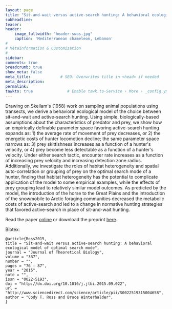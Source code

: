 ```yaml
---
layout: page
title: "Sit-and-wait versus active-search hunting: A behavioral ecological model of optimal search mode"
subheadline: 
teaser: 
header:
    image_fullwidth: "header-swas.jpg"
    caption: 'Mediterranean chameleon, Lebanon'
#
# Metainformation & Customization
#
sidebar: 
comments: true
breadcrumb: true
show_meta: false
meta_title:             # SEO: Overwrites title in <head> if needed
meta_description:
permalink:
tawkto: true               # Enable tawk.to-Service › More › _config.yml
---
```

 
Drawing on Skellam's (1958) work on sampling animal populations using transects, we derive a behavioral ecological model of the choice between sit-and-wait and active-search hunting. Using simple, biologically-based assumptions about the characteristics of predator and prey, we show how an empirically definable parameter space favoring active-search hunting expands as: 1) the average rate of movement of prey decreases, or 2) the energetic costs of hunter locomotion decline; the same parameter space narrows as: 3) prey skittishness increases as a function of a hunter's velocity, or 4) prey become less detectable as a function of a hunter's velocity. Under either search tactic, encounter rate increases as a function of increasing prey velocity and increasing detection zone radius. Additionally, we investigate the roles of habitat heterogeneity and spatial auto-correlation or grouping of prey on the optimal search mode of a hunter, finding that habitat heterogeneity has the potential to complicate application of the model to some empirical examples, while the effects of prey grouping lead to relatively similar model outcomes. As predicted by the model, the introduction of the horse to the Great Plains and the introduction of the snowmobile to Arctic foraging communities decreased the metabolic costs of active-search and led to a change in normative hunting strategies that favored active-search in place of sit-and-wait hunting.

Read the paper [online][1] or download the preprint [here][2].

Bibtex:
```
@article{Ross2015,
title = "Sit-and-wait versus active-search hunting: A behavioral ecological model of optimal search mode",
journal = "Journal of Theoretical Biology",
volume = "387",
number = "",
pages = "76 - 87",
year = "2015",
note = "",
issn = "0022-5193",
doi = "http://dx.doi.org/10.1016/j.jtbi.2015.09.022",
url = "http://www.sciencedirect.com/science/article/pii/S0022519315004658",
author = "Cody T. Ross and Bruce Winterhalder",
}
```

 [1]: http://dx.doi.org/10.1016/j.jtbi.2015.09.022
 [2]: https://github.com/Ctross/ctross.github.io/blob/master/pdfs/SearchModePreprint.pdf
 
